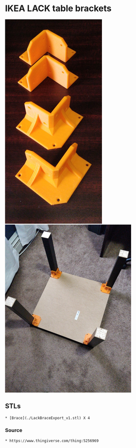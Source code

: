 # IKEA LACK table brackets

![braces](lack-table-braces.jpg)
![on table](lack-table-braces-2.jpg)

## STLs

    * [Brace](./LackBraceExport_v1.stl) X 4

### Source

    * https://www.thingiverse.com/thing:5256969
